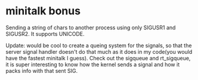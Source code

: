 # minitalk bonus
Sending a string of chars to another process using only SIGUSR1 and SIGUSR2. It supports UNICODE.

Update: would be cool to create a queing system for the signals, so that the server signal handler doesn't do that much as it does in my code(you would have the fastest minitalk I guess). Check out the sigqueue and rt_sigqueue, it is super interesting to know how the kernel sends a signal and how it packs info with that sent SIG.
